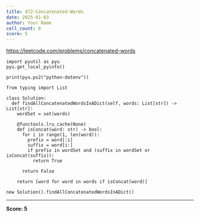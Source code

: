 ```yaml
---
title: 472-Concatenated-Words
date: 2025-01-03
author: Your Name
cell_count: 6
score: 5
---
```


https://leetcode.com/problems/concatenated-words


```
import pyutil as pyu
pyu.get_local_pyinfo()
```


```
print(pyu.ps2("python-dotenv"))
```


```
from typing import List
```


```
class Solution:
  def findAllConcatenatedWordsInADict(self, words: List[str]) -> List[str]:
    wordSet = set(words)

    @functools.lru_cache(None)
    def isConcat(word: str) -> bool:
      for i in range(1, len(word)):
        prefix = word[:i]
        suffix = word[i:]
        if prefix in wordSet and (suffix in wordSet or isConcat(suffix)):
          return True

      return False

    return [word for word in words if isConcat(word)]
```


```
new Solution().findAllConcatenatedWordsInADict()
```


---
**Score: 5**